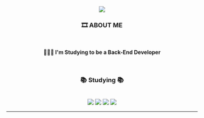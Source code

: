 <div align=center>
<img src="https://capsule-render.vercel.app/api?type=waving&color=ECCEF5&height=200&section=header&text=Ajin's GitHub&fontSize=70&animation=blinking&fontColor=FFFFFF&desc=My%20GitHub&descSize=30&descAlign=80"% />
</div>

<div align=center>
  
### 🎞 ABOUT ME
<br>
  
**👩🏻‍💻 I'm Studying to be a Back-End Developer**
<div align=center>
<br>
<div align=center>
  
### 📚 Studying 📚
  <br>
  
<img src="https://img.shields.io/badge/java-007396?style=for-the-badge&logo=java&logoColor=white">
<img src="https://img.shields.io/badge/spring-6DB33F?style=for-the-badge&logo=spring&logoColor=white">
<img src="https://img.shields.io/badge/springboot-6DB33F?style=for-the-badge&logo=springboot&logoColor=white">
<img src="https://img.shields.io/badge/mysql-4479A1?style=for-the-badge&logo=mysql&logoColor=white">
<br>
 

</div>

  ---
